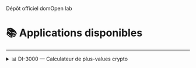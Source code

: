 Dépôt officiel domOpen lab

# 📚 Applications disponibles

---

<details closed>


<summary>📊 DI-3000 — Calculateur de plus-values crypto</summary>

**DI-3000** est une interface locale pour :

- 📥 Charger un fichier CSV (testé avec : bitpanda)
- 🔁 Appliquer la méthode **FIFO** pour les ventes de crypto
- 🧾 Générer automatiquement les lignes fiscales du **formulaire 2086 (3N)**
- 📊 Simuler votre impôt via un **barème progressif modifiable**
- 📤 Exporter les résultats au format **CSV français**
- 👨‍💻 Accéder au **code source** depuis l’interface

<details closed>
### 🚀 Lancer l’application DI-3000 sous Windows

#### 🧰 1. Prérequis

- Avoir **Python 3.10+** installé.

```powershell
Start-Process "https://www.python.org/ftp/python/3.12.2/python-3.12.2-amd64.exe"
```

Pendant l'installation, cochez ✅ **"Add Python to PATH"**

---

#### 📁 2. Accéder au dossier de l'application

- Cliquez avec le **bouton droit** sur le dossier contenant `declarateur-d-impot-3000.py`  
- Choisissez **"Copier comme chemin d’accès"**
- Ouvrez le **Terminal (administrateur)**, puis tapez :

```bash
cd "C:\Users\votre_nom\Chemin\vers\le\dossier"
```

---

#### 📦 3. Installer les dépendances

```bash
pip install streamlit pandas
```

---

#### ▶️ 4. Lancer l’application

```bash
streamlit run declarateur-d-impot-3000.py
```

Cela ouvre automatiquement une page dans votre navigateur à l’adresse `http://localhost:8501`.

---

## 📜 Licence

Projets open source — librement modifiable, redistribuable et utilisable.

</details>
</details>

